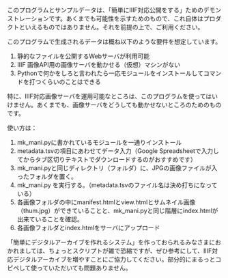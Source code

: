 このプログラムとサンプルデータは、「簡単にIIIF対応公開をする」ためのデモンストレーションです。あくまでも可能性を示すためのもので、これ自体はプロダクトといえるものではありません。それを前提の上で、ご利用ください。

このプログラムで生成されるデータは概ね以下のような要件を想定しています。

1. 静的なファイルを公開するWebサーバが利用可能
2. IIIF 画像API用の画像サーバを動かせる（仮想）マシンがない
3. Pythonで何かをしろと言われたら一応モジュールをインストールしてコマンドを打つくらいのことはできる

特に、IIIF対応画像サーバを運用可能なところは、このプログラムを使ってはいけません。あくまでも、画像サーバをどうしても動かせないところのためのものです。

使い方は：

1. mk_mani.pyに書かれているモジュールを一通りインストール
2. metadata.tsvの項目にあわせてデータ入力（Google Spreadsheetで入力してからタブ区切りテキストでダウンロードするのがおすすめです）
3. mk_mani.pyと同じディレクトリ（フォルダ）に、JPGの画像ファイルが入ったフォルダを置く。
4. mk_mani.py を実行する。（metadata.tsvのファイル名は決め打ちになっている）
5. 各画像フォルダの中にmanifest.htmlとview.htmlとサムネイル画像（thum.jpg）ができていることと、mk_mani.pyと同じ階層にindex.htmlが出来ていることを確認。
6. 各画像フォルダとindex.htmlをサーバにアップロード

「簡単にデジタルアーカイブを作れるシステム」を作っておられるみなさまにおかれましては、ちょっとスクリプトが雑で恐縮ですが、ぜひ参考にして、IIIF対応デジタルアーカイブを増やすことにご協力してください。部分的にまるっとコピペして使っていただいても問題ありません。

